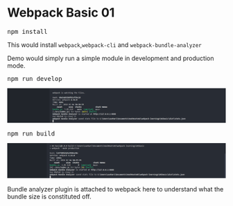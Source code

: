 # Webpack Basic 01

<pre>
npm install
</pre>

This would install `webpack`,`webpack-cli` and `webpack-bundle-analyzer`

Demo would simply run a simple module in development and production mode.
<pre>
npm run develop
</pre>
![develop output](https://github.com/sunilhari/webpack-learnings/blob/master/01basic/support/develop.PNG)

<pre>
npm run build
</pre>
![production output](https://github.com/sunilhari/webpack-learnings/blob/master/01basic/support/production.PNG)


Bundle analyzer plugin is attached to webpack here to understand what the bundle size is constituted off.

